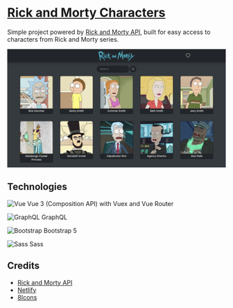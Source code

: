 # [Rick and Morty Characters](https://samkmn-rickandmorty.netlify.app/)

Simple project powered by [Rick and Morty API](https://rickandmortyapi.com/), built for easy access to characters from Rick and Morty series. 

![Screenshot](/Screenshots/Screenshot.png "Screenshot")

## Technologies

![Vue](https://img.icons8.com/color/30/000000/vue-js.png) Vue 3 (Composition API) with Vuex and Vue Router
 
![GraphQL](https://img.icons8.com/color/24/000000/graphql.png) GraphQL

![Bootstrap](https://img.icons8.com/color/30/000000/bootstrap.png) Bootstrap 5

![Sass](https://img.icons8.com/color/24/000000/sass-avatar.png) Sass  

## Credits
* [Rick and Morty API](https://rickandmortyapi.com/)
* [Netlify](https://www.netlify.com/)
* [8Icons](https://icons8.com/)
